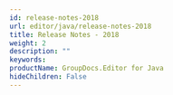 ```yaml
---
id: release-notes-2018
url: editor/java/release-notes-2018
title: Release Notes - 2018
weight: 2
description: ""
keywords: 
productName: GroupDocs.Editor for Java
hideChildren: False
---
```

